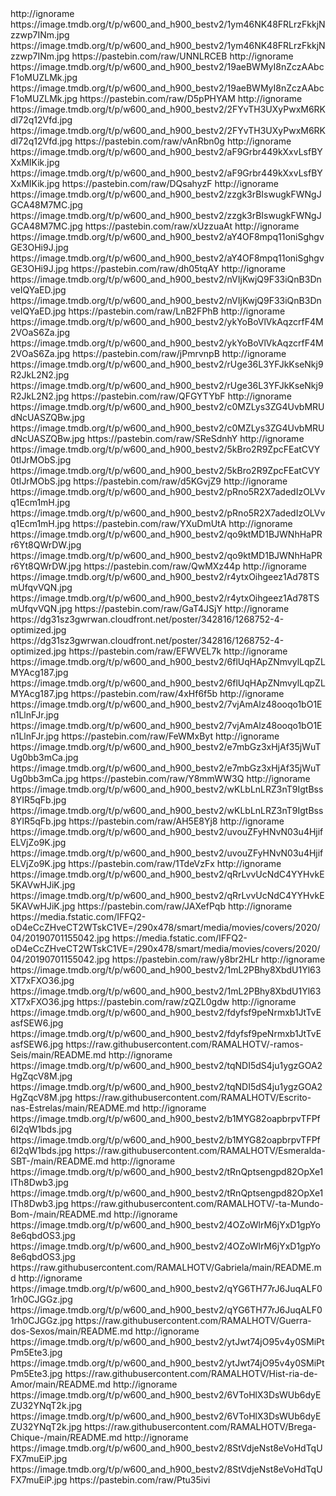 <?xml version="1.0" encoding="UTF-8" standalone="yes"?>




<item>
<title>[B][COLOR white]A Dona do Pedaço[/COLOR][/B]</title>
<link>http://ignorame</link>
<thumbnail>https://image.tmdb.org/t/p/w600_and_h900_bestv2/1ym46NK48FRLrzFkkjNzzwp7INm.jpg</thumbnail>
<fanart>https://image.tmdb.org/t/p/w600_and_h900_bestv2/1ym46NK48FRLrzFkkjNzzwp7INm.jpg</fanart>
<externallink>https://pastebin.com/raw/UNNLRCEB</externallink>
</item>

<item>
<title>[B][COLOR white]A Favorita [/COLOR][/B]</title>
<link>http://ignorame</link>
<thumbnail>https://image.tmdb.org/t/p/w600_and_h900_bestv2/19aeBWMyI8nZczAAbcF1oMUZLMk.jpg</thumbnail>
<fanart>https://image.tmdb.org/t/p/w600_and_h900_bestv2/19aeBWMyI8nZczAAbcF1oMUZLMk.jpg</fanart>
<externallink>https://pastebin.com/raw/D5pPHYAM</externallink>
</item>

<item>
<title>[B][COLOR white]A Gata Comeu[/COLOR][/B]</title>
<link>http://ignorame</link>
<thumbnail>https://image.tmdb.org/t/p/w600_and_h900_bestv2/2FYvTH3UXyPwxM6RKdI72q12Vfd.jpg</thumbnail>
<fanart>https://image.tmdb.org/t/p/w600_and_h900_bestv2/2FYvTH3UXyPwxM6RKdI72q12Vfd.jpg</fanart>
<externallink>https://pastebin.com/raw/vAnRbn0g</externallink>
</item>

<item>
<title>[B][COLOR white]A Muralha[/COLOR][/B]</title>
<link>http://ignorame</link>
<thumbnail>https://image.tmdb.org/t/p/w600_and_h900_bestv2/aF9Grbr449kXxvLsfBYXxMIKik.jpg</thumbnail>
<fanart>https://image.tmdb.org/t/p/w600_and_h900_bestv2/aF9Grbr449kXxvLsfBYXxMIKik.jpg</fanart>
<externallink>https://pastebin.com/raw/DQsahyzF</externallink>
</item>

<item>
<title>[B][COLOR white]A Padroeira[/COLOR][/B]</title>
<link>http://ignorame</link>
<thumbnail>https://image.tmdb.org/t/p/w600_and_h900_bestv2/zzgk3rBIswugkFWNgJGCA48M7MC.jpg</thumbnail>
<fanart>https://image.tmdb.org/t/p/w600_and_h900_bestv2/zzgk3rBIswugkFWNgJGCA48M7MC.jpg</fanart>
<externallink>https://pastebin.com/raw/xUzzuaAt</externallink>
</item>

<item>
<title>[B][COLOR white]A Viagem[/COLOR][/B]</title>
<link>http://ignorame</link>
<thumbnail>https://image.tmdb.org/t/p/w600_and_h900_bestv2/aY4OF8mpq11oniSghgvGE3OHi9J.jpg</thumbnail>
<fanart>https://image.tmdb.org/t/p/w600_and_h900_bestv2/aY4OF8mpq11oniSghgvGE3OHi9J.jpg</fanart>
<externallink>https://pastebin.com/raw/dh05tqAY</externallink>
</item>

<item>
<title>[B][COLOR white]Agora É que São Elas",Agora é Que São Elas [/COLOR][/B]</title>
<link>http://ignorame</link>
<thumbnail>https://image.tmdb.org/t/p/w600_and_h900_bestv2/nVIjKwjQ9F33iQnB3DnveIQYaED.jpg</thumbnail>
<fanart>https://image.tmdb.org/t/p/w600_and_h900_bestv2/nVIjKwjQ9F33iQnB3DnveIQYaED.jpg</fanart>
<externallink>https://pastebin.com/raw/LnB2FPhB</externallink>
</item>

<item>
<title>[B][COLOR white] Além do Tempo[/COLOR][/B]</title>
<link>http://ignorame</link>
<thumbnail>https://image.tmdb.org/t/p/w600_and_h900_bestv2/ykYoBoVlVkAqzcrfF4M2VOaS6Za.jpg</thumbnail>
<fanart>https://image.tmdb.org/t/p/w600_and_h900_bestv2/ykYoBoVlVkAqzcrfF4M2VOaS6Za.jpg</fanart>
<externallink>https://pastebin.com/raw/jPmrvnpB</externallink>
</item>

<item>
<title>[B][COLOR white]Andando Nas Nuvens[/COLOR][/B]</title>
<link>http://ignorame</link>
<thumbnail>https://image.tmdb.org/t/p/w600_and_h900_bestv2/rUge36L3YFJkKseNkj9R2JkL2N2.jpg</thumbnail>
<fanart>https://image.tmdb.org/t/p/w600_and_h900_bestv2/rUge36L3YFJkKseNkj9R2JkL2N2.jpg</fanart>
<externallink>https://pastebin.com/raw/QFGYTYbF</externallink>
</item>


<item>
<title>[B][COLOR white]Anjo Mau[/COLOR][/B]</title>
<link>http://ignorame</link>
<thumbnail>https://image.tmdb.org/t/p/w600_and_h900_bestv2/c0MZLys3ZG4UvbMRUdNcUASZQBw.jpg</thumbnail>
<fanart>https://image.tmdb.org/t/p/w600_and_h900_bestv2/c0MZLys3ZG4UvbMRUdNcUASZQBw.jpg</fanart>
<externallink>https://pastebin.com/raw/SReSdnhY</externallink>
</item>

<item>
<title>[B][COLOR white]Cheias de Charme[/COLOR][/B]</title>
<link>http://ignorame</link>
<thumbnail>https://image.tmdb.org/t/p/w600_and_h900_bestv2/5kBro2R9ZpcFEatCVY0tIJrMObS.jpg</thumbnail>
<fanart>https://image.tmdb.org/t/p/w600_and_h900_bestv2/5kBro2R9ZpcFEatCVY0tIJrMObS.jpg</fanart>
<externallink>https://pastebin.com/raw/d5KGvjZ9</externallink>
</item>


<item>
<title>[B][COLOR white][/COLOR][/B]</title>
<link>http://ignorame</link>
<thumbnail>https://image.tmdb.org/t/p/w600_and_h900_bestv2/pRno5R2X7adedIzOLVvq1Ecm1mH.jpg</thumbnail>
<fanart>https://image.tmdb.org/t/p/w600_and_h900_bestv2/pRno5R2X7adedIzOLVvq1Ecm1mH.jpg</fanart>
<externallink>https://pastebin.com/raw/YXuDmUtA</externallink>
</item>

<item>
<title>[B][COLOR white]Cordel Encantado[/COLOR][/B]</title>
<link>http://ignorame</link>
<thumbnail>https://image.tmdb.org/t/p/w600_and_h900_bestv2/qo9ktMD1BJWNhHaPRr6Yt8QWrDW.jpg</thumbnail>
<fanart>https://image.tmdb.org/t/p/w600_and_h900_bestv2/qo9ktMD1BJWNhHaPRr6Yt8QWrDW.jpg</fanart>
<externallink>https://pastebin.com/raw/QwMXz44p</externallink>
</item>


<item>
<title>[B][COLOR light green]Araguaia[/COLOR][/B]</title>
<link>http://ignorame</link>
<thumbnail>https://image.tmdb.org/t/p/w600_and_h900_bestv2/r4ytxOihgeez1Ad78TSmUfqvVQN.jpg</thumbnail>
<fanart>https://image.tmdb.org/t/p/w600_and_h900_bestv2/r4ytxOihgeez1Ad78TSmUfqvVQN.jpg</fanart>
<externallink>https://pastebin.com/raw/GaT4JSjY</externallink>
</item>

<item>
<title>[B][COLOR light green]Alta Estação [/COLOR][/B]</title>
<link>http://ignorame</link>
<thumbnail>https://dg31sz3gwrwan.cloudfront.net/poster/342816/1268752-4-optimized.jpg</thumbnail>
<fanart>https://dg31sz3gwrwan.cloudfront.net/poster/342816/1268752-4-optimized.jpg</fanart>
<externallink>https://pastebin.com/raw/EFWVEL7k</externallink>
</item>



<item>
<title>[B][COLOR light green]Alto Astral [/COLOR][/B]</title>
<link>http://ignorame</link>
<thumbnail>https://image.tmdb.org/t/p/w600_and_h900_bestv2/6flUqHApZNmvylLqpZLMYAcg187.jpg</thumbnail>
<fanart>https://image.tmdb.org/t/p/w600_and_h900_bestv2/6flUqHApZNmvylLqpZLMYAcg187.jpg</fanart>
<externallink>https://pastebin.com/raw/4xHf6f5b</externallink>
</item>

<item>
<title>[B][COLOR light green]As Filhas da Mãe [/COLOR][/B]</title>
<link>http://ignorame</link>
<thumbnail>https://image.tmdb.org/t/p/w600_and_h900_bestv2/7vjAmAlz48ooqo1bO1En1LlnFJr.jpg</thumbnail>
<fanart>https://image.tmdb.org/t/p/w600_and_h900_bestv2/7vjAmAlz48ooqo1bO1En1LlnFJr.jpg</fanart>
<externallink>https://pastebin.com/raw/FeWMxByt</externallink>
</item>

<item>
<title>[B][COLOR light green]América [/COLOR][/B]</title>
<link>http://ignorame</link>
<thumbnail>https://image.tmdb.org/t/p/w600_and_h900_bestv2/e7mbGz3xHjAf35jWuTUg0bb3mCa.jpg</thumbnail>
<fanart>https://image.tmdb.org/t/p/w600_and_h900_bestv2/e7mbGz3xHjAf35jWuTUg0bb3mCa.jpg</fanart>
<externallink>https://pastebin.com/raw/Y8mmWW3Q</externallink>
</item>



<item>
<title>[B][COLOR light green] Baila Comigo [/COLOR][/B]</title>
<link>http://ignorame</link>
<thumbnail>https://image.tmdb.org/t/p/w600_and_h900_bestv2/wKLbLnLRZ3nT9IgtBss8YIR5qFb.jpg</thumbnail>
<fanart>https://image.tmdb.org/t/p/w600_and_h900_bestv2/wKLbLnLRZ3nT9IgtBss8YIR5qFb.jpg</fanart>
<externallink>https://pastebin.com/raw/AH5E8Yj8</externallink>
</item>


<item>
<title>[B][COLOR light green] Barriga De Aluguel[/COLOR][/B]</title>
<link>http://ignorame</link>
<thumbnail>https://image.tmdb.org/t/p/w600_and_h900_bestv2/uvouZFyHNvN03u4HjifELVjZo9K.jpg</thumbnail>
<fanart>https://image.tmdb.org/t/p/w600_and_h900_bestv2/uvouZFyHNvN03u4HjifELVjZo9K.jpg</fanart>
<externallink>https://pastebin.com/raw/1TdeVzFx</externallink>
</item>



<item>
<title>[B][COLOR light green]Bebê a Bordo [/COLOR][/B]</title>
<link>http://ignorame</link>
<thumbnail>https://image.tmdb.org/t/p/w600_and_h900_bestv2/qRrLvvUcNdC4YYHvkE5KAVwHJiK.jpg</thumbnail>
<fanart>https://image.tmdb.org/t/p/w600_and_h900_bestv2/qRrLvvUcNdC4YYHvkE5KAVwHJiK.jpg</fanart>
<externallink>https://pastebin.com/raw/JAXefPqb</externallink>
</item>

<item>
<title>[B][COLOR light green]Amor e Revolução [/COLOR][/B]</title>
<link>http://ignorame</link>
<thumbnail>https://media.fstatic.com/IFFQ2-oD4eCcZHveCT2WTskC1VE=/290x478/smart/media/movies/covers/2020/04/20190701155042.jpg</thumbnail>
<fanart>https://media.fstatic.com/IFFQ2-oD4eCcZHveCT2WTskC1VE=/290x478/smart/media/movies/covers/2020/04/20190701155042.jpg</fanart>
<externallink>https://pastebin.com/raw/y8br2HLr</externallink>
</item>



<item>
<title>[B][COLOR light green] Belíssima[/COLOR][/B]</title>
<link>http://ignorame</link>
<thumbnail>https://image.tmdb.org/t/p/w600_and_h900_bestv2/1mL2PBhy8XbdU1Yl63XT7xFXO36.jpg</thumbnail>
<fanart>https://image.tmdb.org/t/p/w600_and_h900_bestv2/1mL2PBhy8XbdU1Yl63XT7xFXO36.jpg</fanart>
<externallink>https://pastebin.com/raw/zQZL0gdw</externallink>
</item>


<item>
<title>[B][COLOR white]Éramos Seis [/COLOR][/B]</title>
<link>http://ignorame</link>
<thumbnail>https://image.tmdb.org/t/p/w600_and_h900_bestv2/fdyfsf9peNrmxb1JtTvEasfSEW6.jpg</thumbnail>
<fanart>https://image.tmdb.org/t/p/w600_and_h900_bestv2/fdyfsf9peNrmxb1JtTvEasfSEW6.jpg</fanart>
<externallink>https://raw.githubusercontent.com/RAMALHOTV/-ramos-Seis/main/README.md</externallink>
</item>

<item>
<title>[B][COLOR white]Escrito nas Estrelas[/COLOR][/B]</title>
<link>http://ignorame</link>
<thumbnail>https://image.tmdb.org/t/p/w600_and_h900_bestv2/tqNDI5dS4ju1ygzGOA2HgZqcV8M.jpg</thumbnail>
<fanart>https://image.tmdb.org/t/p/w600_and_h900_bestv2/tqNDI5dS4ju1ygzGOA2HgZqcV8M.jpg</fanart>
<externallink>https://raw.githubusercontent.com/RAMALHOTV/Escrito-nas-Estrelas/main/README.md</externallink>
</item>


<item>
<title>[B][COLOR green]Esmeralda (SBT) [/COLOR][/B]</title>
<link>http://ignorame</link>
<thumbnail>https://image.tmdb.org/t/p/w600_and_h900_bestv2/b1MYG82oapbrpvTFPf6I2qW1bds.jpg</thumbnail>
<fanart>https://image.tmdb.org/t/p/w600_and_h900_bestv2/b1MYG82oapbrpvTFPf6I2qW1bds.jpg</fanart>
<externallink>https://raw.githubusercontent.com/RAMALHOTV/Esmeralda-SBT-/main/README.md</externallink>
</item>

<item>
<title>[B][COLOR white]Êta Mundo Bom![/COLOR][/B]</title>
<link>http://ignorame</link>
<thumbnail>https://image.tmdb.org/t/p/w600_and_h900_bestv2/tRnQptsengpd82OpXe1ITh8Dwb3.jpg</thumbnail>
<fanart>https://image.tmdb.org/t/p/w600_and_h900_bestv2/tRnQptsengpd82OpXe1ITh8Dwb3.jpg</fanart>
<externallink>https://raw.githubusercontent.com/RAMALHOTV/-ta-Mundo-Bom-/main/README.md</externallink>
</item>

<item>
<title>[B][COLOR white]Gabriela[/COLOR][/B]</title>
<link>http://ignorame</link>
<thumbnail>https://image.tmdb.org/t/p/w600_and_h900_bestv2/4OZoWlrM6jYxD1gpYo8e6qbdOS3.jpg</thumbnail>
<fanart>https://image.tmdb.org/t/p/w600_and_h900_bestv2/4OZoWlrM6jYxD1gpYo8e6qbdOS3.jpg</fanart>
<externallink>https://raw.githubusercontent.com/RAMALHOTV/Gabriela/main/README.md</externallink>
</item>

<item>
<title>[B][COLOR white]Guerra dos Sexos[/COLOR][/B]</title>
<link>http://ignorame</link>
<thumbnail>https://image.tmdb.org/t/p/w600_and_h900_bestv2/qYG6TH77rJ6JuqALF01rh0CJGGz.jpg</thumbnail>
<fanart>https://image.tmdb.org/t/p/w600_and_h900_bestv2/qYG6TH77rJ6JuqALF01rh0CJGGz.jpg</fanart>
<externallink>https://raw.githubusercontent.com/RAMALHOTV/Guerra-dos-Sexos/main/README.md</externallink>
</item>


<item>
<title>[B][COLOR red]História de Amor [/COLOR][/B]</title>
<link>http://ignorame</link>
<thumbnail>https://image.tmdb.org/t/p/w600_and_h900_bestv2/ytJwt74jO95v4y0SMiPtPm5Ete3.jpg</thumbnail>
<fanart>https://image.tmdb.org/t/p/w600_and_h900_bestv2/ytJwt74jO95v4y0SMiPtPm5Ete3.jpg</fanart>
<externallink>https://raw.githubusercontent.com/RAMALHOTV/Hist-ria-de-Amor/main/README.md</externallink>
</item>

<item>
<title>[B][COLOR white]Brega & Chique[/COLOR][/B]</title>
<link>http://ignorame</link>
<thumbnail>https://image.tmdb.org/t/p/w600_and_h900_bestv2/6VToHlX3DsWUb6dyEZU32YNqT2k.jpg</thumbnail>
<fanart>https://image.tmdb.org/t/p/w600_and_h900_bestv2/6VToHlX3DsWUb6dyEZU32YNqT2k.jpg</fanart>
<externallink>https://raw.githubusercontent.com/RAMALHOTV/Brega-Chique-/main/README.md</externallink>
</item>

<item>
<title>[B][COLOR white]Joia Rara[/COLOR][/B]</title>
<link>http://ignorame</link>
<thumbnail>https://image.tmdb.org/t/p/w600_and_h900_bestv2/8StVdjeNst8eVoHdTqUFX7muEiP.jpg</thumbnail>
<fanart>https://image.tmdb.org/t/p/w600_and_h900_bestv2/8StVdjeNst8eVoHdTqUFX7muEiP.jpg</fanart>
<externallink>https://pastebin.com/raw/Ptu35ivi</externallink>
</item>

